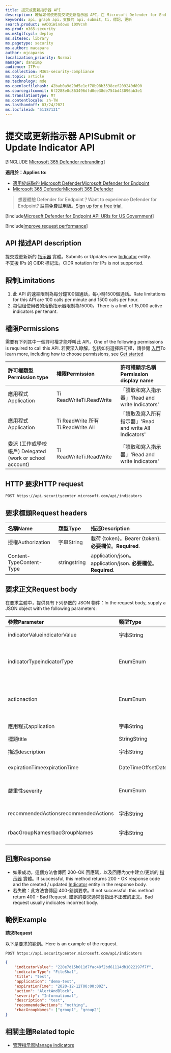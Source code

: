 ```yaml
---
title: 提交或更新指示器 API
description: 瞭解如何使用提交或更新指示器 API，在 Microsoft Defender for Endpoint 中提交或更新新的指示器實體。
keywords: api，graph api，支援的 api，submit，ti，標記，更新
search.product: eADQiWindows 10XVcnh
ms.prod: m365-security
ms.mktglfcycl: deploy
ms.sitesec: library
ms.pagetype: security
ms.author: macapara
author: mjcaparas
localization_priority: Normal
manager: dansimp
audience: ITPro
ms.collection: M365-security-compliance
ms.topic: article
ms.technology: mde
ms.openlocfilehash: 42bab0a9d20d5e1ef78b98b3538cef209240d890
ms.sourcegitcommit: 6f2288e0c863496dfd0ee38de754bd43096ab3e1
ms.translationtype: MT
ms.contentlocale: zh-TW
ms.lasthandoff: 03/24/2021
ms.locfileid: "51187131"
---
```

# <a name="submit-or-update-indicator-api"></a><span data-ttu-id="bf70c-104">提交或更新指示器 API</span><span class="sxs-lookup"><span data-stu-id="bf70c-104">Submit or Update Indicator API</span></span>

[!INCLUDE [Microsoft 365 Defender rebranding](../../includes/microsoft-defender.md)]

<span data-ttu-id="bf70c-105">**適用於：**</span><span class="sxs-lookup"><span data-stu-id="bf70c-105">**Applies to:**</span></span>
- [<span data-ttu-id="bf70c-106">適用於端點的 Microsoft Defender</span><span class="sxs-lookup"><span data-stu-id="bf70c-106">Microsoft Defender for Endpoint</span></span>](https://go.microsoft.com/fwlink/p/?linkid=2154037)
- [<span data-ttu-id="bf70c-107">Microsoft 365 Defender</span><span class="sxs-lookup"><span data-stu-id="bf70c-107">Microsoft 365 Defender</span></span>](https://go.microsoft.com/fwlink/?linkid=2118804)

> <span data-ttu-id="bf70c-108">想要體驗 Defender for Endpoint？</span><span class="sxs-lookup"><span data-stu-id="bf70c-108">Want to experience Defender for Endpoint?</span></span> [<span data-ttu-id="bf70c-109">註冊免費試用版。</span><span class="sxs-lookup"><span data-stu-id="bf70c-109">Sign up for a free trial.</span></span>](https://www.microsoft.com/microsoft-365/windows/microsoft-defender-atp?ocid=docs-wdatp-exposedapis-abovefoldlink) 


[!include[Microsoft Defender for Endpoint API URIs for US Government](../../includes/microsoft-defender-api-usgov.md)]

[!include[Improve request performance](../../includes/improve-request-performance.md)]

## <a name="api-description"></a><span data-ttu-id="bf70c-110">API 描述</span><span class="sxs-lookup"><span data-stu-id="bf70c-110">API description</span></span>
<span data-ttu-id="bf70c-111">提交或更新新的 [指示器](ti-indicator.md) 實體。</span><span class="sxs-lookup"><span data-stu-id="bf70c-111">Submits or Updates new [Indicator](ti-indicator.md) entity.</span></span>
<br><span data-ttu-id="bf70c-112">不支援 IPs 的 CIDR 標記法。</span><span class="sxs-lookup"><span data-stu-id="bf70c-112">CIDR notation for IPs is not supported.</span></span>

## <a name="limitations"></a><span data-ttu-id="bf70c-113">限制</span><span class="sxs-lookup"><span data-stu-id="bf70c-113">Limitations</span></span>
1. <span data-ttu-id="bf70c-114">此 API 的速率限制為每分鐘100個通話，每小時1500個通話。</span><span class="sxs-lookup"><span data-stu-id="bf70c-114">Rate limitations for this API are 100 calls per minute and 1500 calls per hour.</span></span>
2. <span data-ttu-id="bf70c-115">每個租使用者的活動指示器限制為15000。</span><span class="sxs-lookup"><span data-stu-id="bf70c-115">There is a limit of 15,000 active indicators per tenant.</span></span> 


## <a name="permissions"></a><span data-ttu-id="bf70c-116">權限</span><span class="sxs-lookup"><span data-stu-id="bf70c-116">Permissions</span></span>
<span data-ttu-id="bf70c-117">需要有下列其中一個許可權才能呼叫此 API。</span><span class="sxs-lookup"><span data-stu-id="bf70c-117">One of the following permissions is required to call this API.</span></span> <span data-ttu-id="bf70c-118">若要深入瞭解，包括如何選擇許可權，請參閱 [入門](apis-intro.md)</span><span class="sxs-lookup"><span data-stu-id="bf70c-118">To learn more, including how to choose permissions, see [Get started](apis-intro.md)</span></span>

<span data-ttu-id="bf70c-119">許可權類型</span><span class="sxs-lookup"><span data-stu-id="bf70c-119">Permission type</span></span> |   <span data-ttu-id="bf70c-120">權限</span><span class="sxs-lookup"><span data-stu-id="bf70c-120">Permission</span></span>  |   <span data-ttu-id="bf70c-121">許可權顯示名稱</span><span class="sxs-lookup"><span data-stu-id="bf70c-121">Permission display name</span></span>
:---|:---|:---
<span data-ttu-id="bf70c-122">應用程式</span><span class="sxs-lookup"><span data-stu-id="bf70c-122">Application</span></span> |   <span data-ttu-id="bf70c-123">Ti ReadWrite</span><span class="sxs-lookup"><span data-stu-id="bf70c-123">Ti.ReadWrite</span></span> |  <span data-ttu-id="bf70c-124">「讀取和寫入指示器」</span><span class="sxs-lookup"><span data-stu-id="bf70c-124">'Read and write Indicators'</span></span>
<span data-ttu-id="bf70c-125">應用程式</span><span class="sxs-lookup"><span data-stu-id="bf70c-125">Application</span></span> |   <span data-ttu-id="bf70c-126">Ti ReadWrite 所有</span><span class="sxs-lookup"><span data-stu-id="bf70c-126">Ti.ReadWrite.All</span></span> |  <span data-ttu-id="bf70c-127">「讀取及寫入所有指示器」</span><span class="sxs-lookup"><span data-stu-id="bf70c-127">'Read and write All Indicators'</span></span>
<span data-ttu-id="bf70c-128">委派 (工作或學校帳戶) </span><span class="sxs-lookup"><span data-stu-id="bf70c-128">Delegated (work or school account)</span></span> |    <span data-ttu-id="bf70c-129">Ti ReadWrite</span><span class="sxs-lookup"><span data-stu-id="bf70c-129">Ti.ReadWrite</span></span> |  <span data-ttu-id="bf70c-130">「讀取和寫入指示器」</span><span class="sxs-lookup"><span data-stu-id="bf70c-130">'Read and write Indicators'</span></span>


## <a name="http-request"></a><span data-ttu-id="bf70c-131">HTTP 要求</span><span class="sxs-lookup"><span data-stu-id="bf70c-131">HTTP request</span></span>
```
POST https://api.securitycenter.microsoft.com/api/indicators
```

## <a name="request-headers"></a><span data-ttu-id="bf70c-132">要求標頭</span><span class="sxs-lookup"><span data-stu-id="bf70c-132">Request headers</span></span>

<span data-ttu-id="bf70c-133">名稱</span><span class="sxs-lookup"><span data-stu-id="bf70c-133">Name</span></span> | <span data-ttu-id="bf70c-134">類型</span><span class="sxs-lookup"><span data-stu-id="bf70c-134">Type</span></span> | <span data-ttu-id="bf70c-135">描述</span><span class="sxs-lookup"><span data-stu-id="bf70c-135">Description</span></span>
:---|:---|:---
<span data-ttu-id="bf70c-136">授權</span><span class="sxs-lookup"><span data-stu-id="bf70c-136">Authorization</span></span> | <span data-ttu-id="bf70c-137">字串</span><span class="sxs-lookup"><span data-stu-id="bf70c-137">String</span></span> | <span data-ttu-id="bf70c-138">載荷 {token}。</span><span class="sxs-lookup"><span data-stu-id="bf70c-138">Bearer {token}.</span></span> <span data-ttu-id="bf70c-139">**必要欄位**。</span><span class="sxs-lookup"><span data-stu-id="bf70c-139">**Required**.</span></span>
<span data-ttu-id="bf70c-140">Content-Type</span><span class="sxs-lookup"><span data-stu-id="bf70c-140">Content-Type</span></span> | <span data-ttu-id="bf70c-141">string</span><span class="sxs-lookup"><span data-stu-id="bf70c-141">string</span></span> | <span data-ttu-id="bf70c-142">application/json。</span><span class="sxs-lookup"><span data-stu-id="bf70c-142">application/json.</span></span> <span data-ttu-id="bf70c-143">**必要欄位**。</span><span class="sxs-lookup"><span data-stu-id="bf70c-143">**Required**.</span></span>

## <a name="request-body"></a><span data-ttu-id="bf70c-144">要求正文</span><span class="sxs-lookup"><span data-stu-id="bf70c-144">Request body</span></span>
<span data-ttu-id="bf70c-145">在要求主體中，提供具有下列參數的 JSON 物件：</span><span class="sxs-lookup"><span data-stu-id="bf70c-145">In the request body, supply a JSON object with the following parameters:</span></span>

<span data-ttu-id="bf70c-146">參數</span><span class="sxs-lookup"><span data-stu-id="bf70c-146">Parameter</span></span> | <span data-ttu-id="bf70c-147">類型</span><span class="sxs-lookup"><span data-stu-id="bf70c-147">Type</span></span>    | <span data-ttu-id="bf70c-148">描述</span><span class="sxs-lookup"><span data-stu-id="bf70c-148">Description</span></span>
:---|:---|:---
<span data-ttu-id="bf70c-149">indicatorValue</span><span class="sxs-lookup"><span data-stu-id="bf70c-149">indicatorValue</span></span> | <span data-ttu-id="bf70c-150">字串</span><span class="sxs-lookup"><span data-stu-id="bf70c-150">String</span></span> | <span data-ttu-id="bf70c-151">[指示器](ti-indicator.md)實體的身分識別。</span><span class="sxs-lookup"><span data-stu-id="bf70c-151">Identity of the [Indicator](ti-indicator.md) entity.</span></span> <span data-ttu-id="bf70c-152">**Required**</span><span class="sxs-lookup"><span data-stu-id="bf70c-152">**Required**</span></span>
<span data-ttu-id="bf70c-153">indicatorType</span><span class="sxs-lookup"><span data-stu-id="bf70c-153">indicatorType</span></span> | <span data-ttu-id="bf70c-154">Enum</span><span class="sxs-lookup"><span data-stu-id="bf70c-154">Enum</span></span> | <span data-ttu-id="bf70c-155">指標的類型。</span><span class="sxs-lookup"><span data-stu-id="bf70c-155">Type of the indicator.</span></span> <span data-ttu-id="bf70c-156">可能的值為： "FileSha1"、"FileSha256"、"IpAddress"、"DomainName" 和 "Url"。</span><span class="sxs-lookup"><span data-stu-id="bf70c-156">Possible values are: "FileSha1", "FileSha256", "IpAddress", "DomainName" and "Url".</span></span> <span data-ttu-id="bf70c-157">**Required**</span><span class="sxs-lookup"><span data-stu-id="bf70c-157">**Required**</span></span>
<span data-ttu-id="bf70c-158">action</span><span class="sxs-lookup"><span data-stu-id="bf70c-158">action</span></span> | <span data-ttu-id="bf70c-159">Enum</span><span class="sxs-lookup"><span data-stu-id="bf70c-159">Enum</span></span> | <span data-ttu-id="bf70c-160">將在組織中探索指示器時所採取的動作。</span><span class="sxs-lookup"><span data-stu-id="bf70c-160">The action that will be taken if the indicator will be discovered in the organization.</span></span> <span data-ttu-id="bf70c-161">可能的值為： "Alert"、"AlertAndBlock" 和 "允許"。</span><span class="sxs-lookup"><span data-stu-id="bf70c-161">Possible values are: "Alert", "AlertAndBlock", and "Allowed".</span></span> <span data-ttu-id="bf70c-162">**Required**</span><span class="sxs-lookup"><span data-stu-id="bf70c-162">**Required**</span></span>
<span data-ttu-id="bf70c-163">應用程式</span><span class="sxs-lookup"><span data-stu-id="bf70c-163">application</span></span> | <span data-ttu-id="bf70c-164">字串</span><span class="sxs-lookup"><span data-stu-id="bf70c-164">String</span></span> | <span data-ttu-id="bf70c-165">與指示器相關聯的應用程式。</span><span class="sxs-lookup"><span data-stu-id="bf70c-165">The application associated with the indicator.</span></span> <span data-ttu-id="bf70c-166">**Optional**</span><span class="sxs-lookup"><span data-stu-id="bf70c-166">**Optional**</span></span>
<span data-ttu-id="bf70c-167">標題</span><span class="sxs-lookup"><span data-stu-id="bf70c-167">title</span></span> | <span data-ttu-id="bf70c-168">String</span><span class="sxs-lookup"><span data-stu-id="bf70c-168">String</span></span> | <span data-ttu-id="bf70c-169">指示器警示標題。</span><span class="sxs-lookup"><span data-stu-id="bf70c-169">Indicator alert title.</span></span> <span data-ttu-id="bf70c-170">**Required**</span><span class="sxs-lookup"><span data-stu-id="bf70c-170">**Required**</span></span>
<span data-ttu-id="bf70c-171">描述</span><span class="sxs-lookup"><span data-stu-id="bf70c-171">description</span></span> | <span data-ttu-id="bf70c-172">字串</span><span class="sxs-lookup"><span data-stu-id="bf70c-172">String</span></span> | <span data-ttu-id="bf70c-173">標記的描述。</span><span class="sxs-lookup"><span data-stu-id="bf70c-173">Description of the indicator.</span></span> <span data-ttu-id="bf70c-174">**Required**</span><span class="sxs-lookup"><span data-stu-id="bf70c-174">**Required**</span></span>
<span data-ttu-id="bf70c-175">expirationTime</span><span class="sxs-lookup"><span data-stu-id="bf70c-175">expirationTime</span></span> | <span data-ttu-id="bf70c-176">DateTimeOffset</span><span class="sxs-lookup"><span data-stu-id="bf70c-176">DateTimeOffset</span></span> | <span data-ttu-id="bf70c-177">指示器的到期時間。</span><span class="sxs-lookup"><span data-stu-id="bf70c-177">The expiration time of the indicator.</span></span> <span data-ttu-id="bf70c-178">**Optional**</span><span class="sxs-lookup"><span data-stu-id="bf70c-178">**Optional**</span></span>
<span data-ttu-id="bf70c-179">嚴重性</span><span class="sxs-lookup"><span data-stu-id="bf70c-179">severity</span></span> | <span data-ttu-id="bf70c-180">Enum</span><span class="sxs-lookup"><span data-stu-id="bf70c-180">Enum</span></span> | <span data-ttu-id="bf70c-181">指標的嚴重性。</span><span class="sxs-lookup"><span data-stu-id="bf70c-181">The severity of the indicator.</span></span> <span data-ttu-id="bf70c-182">可能的值為：「資訊」、「低」、「中」和「高」。</span><span class="sxs-lookup"><span data-stu-id="bf70c-182">possible values are: "Informational", "Low", "Medium" and "High".</span></span> <span data-ttu-id="bf70c-183">**Optional**</span><span class="sxs-lookup"><span data-stu-id="bf70c-183">**Optional**</span></span>
<span data-ttu-id="bf70c-184">recommendedActions</span><span class="sxs-lookup"><span data-stu-id="bf70c-184">recommendedActions</span></span> | <span data-ttu-id="bf70c-185">字串</span><span class="sxs-lookup"><span data-stu-id="bf70c-185">String</span></span> | <span data-ttu-id="bf70c-186">TI 指標警示建議的動作。</span><span class="sxs-lookup"><span data-stu-id="bf70c-186">TI indicator alert recommended actions.</span></span> <span data-ttu-id="bf70c-187">**Optional**</span><span class="sxs-lookup"><span data-stu-id="bf70c-187">**Optional**</span></span>
<span data-ttu-id="bf70c-188">rbacGroupNames</span><span class="sxs-lookup"><span data-stu-id="bf70c-188">rbacGroupNames</span></span> | <span data-ttu-id="bf70c-189">字串</span><span class="sxs-lookup"><span data-stu-id="bf70c-189">String</span></span> | <span data-ttu-id="bf70c-190">標記將套用到的 RBAC 群組名稱的以逗號分隔的清單。</span><span class="sxs-lookup"><span data-stu-id="bf70c-190">Comma-separated list of RBAC group names the indicator would be applied to.</span></span> <span data-ttu-id="bf70c-191">**Optional**</span><span class="sxs-lookup"><span data-stu-id="bf70c-191">**Optional**</span></span>


## <a name="response"></a><span data-ttu-id="bf70c-192">回應</span><span class="sxs-lookup"><span data-stu-id="bf70c-192">Response</span></span>
- <span data-ttu-id="bf70c-193">如果成功，這個方法會傳回 200-OK 回應碼，以及回應內文中建立/更新的 [指示器](ti-indicator.md) 實體。</span><span class="sxs-lookup"><span data-stu-id="bf70c-193">If successful, this method returns 200 - OK response code and the created / updated [Indicator](ti-indicator.md) entity in the response body.</span></span>
- <span data-ttu-id="bf70c-194">若失敗：此方法會傳回 400-錯誤要求。</span><span class="sxs-lookup"><span data-stu-id="bf70c-194">If not successful: this method return 400 - Bad Request.</span></span> <span data-ttu-id="bf70c-195">錯誤的要求通常會指出不正確的正文。</span><span class="sxs-lookup"><span data-stu-id="bf70c-195">Bad request usually indicates incorrect body.</span></span>

## <a name="example"></a><span data-ttu-id="bf70c-196">範例</span><span class="sxs-lookup"><span data-stu-id="bf70c-196">Example</span></span>

<span data-ttu-id="bf70c-197">**請求**</span><span class="sxs-lookup"><span data-stu-id="bf70c-197">**Request**</span></span>

<span data-ttu-id="bf70c-198">以下是要求的範例。</span><span class="sxs-lookup"><span data-stu-id="bf70c-198">Here is an example of the request.</span></span>

```http
POST https://api.securitycenter.microsoft.com/api/indicators
```

```json
{
    "indicatorValue": "220e7d15b011d7fac48f2bd61114db1022197f7f",
    "indicatorType": "FileSha1",
    "title": "test",
    "application": "demo-test",
    "expirationTime": "2020-12-12T00:00:00Z",
    "action": "AlertAndBlock",
    "severity": "Informational",
    "description": "test",
    "recommendedActions": "nothing",
    "rbacGroupNames": ["group1", "group2"]
}
```

## <a name="related-topic"></a><span data-ttu-id="bf70c-199">相關主題</span><span class="sxs-lookup"><span data-stu-id="bf70c-199">Related topic</span></span>
- [<span data-ttu-id="bf70c-200">管理指示器</span><span class="sxs-lookup"><span data-stu-id="bf70c-200">Manage indicators</span></span>](manage-indicators.md)
